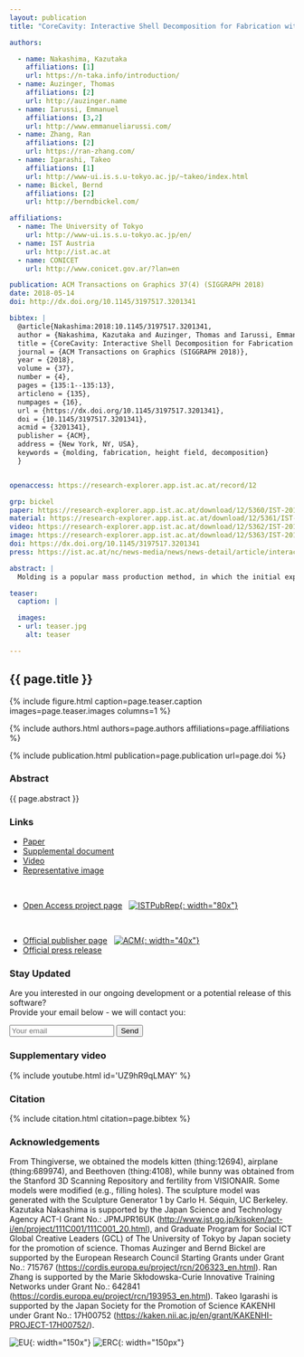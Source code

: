 ```yaml
---
layout: publication
title: "CoreCavity: Interactive Shell Decomposition for Fabrication with Two-Piece Rigid Molds"

authors:

  - name: Nakashima, Kazutaka
    affiliations: [1]
    url: https://n-taka.info/introduction/
  - name: Auzinger, Thomas
    affiliations: [2]
    url: http://auzinger.name
  - name: Iarussi, Emmanuel
    affiliations: [3,2]
    url: http://www.emmanueliarussi.com/
  - name: Zhang, Ran
    affiliations: [2]
    url: https://ran-zhang.com/
  - name: Igarashi, Takeo
    affiliations: [1]
    url: http://www-ui.is.s.u-tokyo.ac.jp/~takeo/index.html
  - name: Bickel, Bernd
    affiliations: [2]
    url: http://berndbickel.com/

affiliations:
  - name: The University of Tokyo
    url: http://www-ui.is.s.u-tokyo.ac.jp/en/
  - name: IST Austria
    url: http://ist.ac.at
  - name: CONICET
    url: http://www.conicet.gov.ar/?lan=en

publication: ACM Transactions on Graphics 37(4) (SIGGRAPH 2018)
date: 2018-05-14
doi: http://dx.doi.org/10.1145/3197517.3201341

bibtex: |
  @article{Nakashima:2018:10.1145/3197517.3201341,
  author = {Nakashima, Kazutaka and Auzinger, Thomas and Iarussi, Emmanuel and Zhang, Ran and Igarashi, Takeo and Bickel, Bernd},
  title = {CoreCavity: Interactive Shell Decomposition for Fabrication with Two-Piece Rigid Molds},
  journal = {ACM Transactions on Graphics (SIGGRAPH 2018)},
  year = {2018},
  volume = {37},
  number = {4},
  pages = {135:1--135:13},
  articleno = {135},
  numpages = {16},
  url = {https://dx.doi.org/10.1145/3197517.3201341},
  doi = {10.1145/3197517.3201341},
  acmid = {3201341},
  publisher = {ACM},
  address = {New York, NY, USA},
  keywords = {molding, fabrication, height field, decomposition}
  }


openaccess: https://research-explorer.app.ist.ac.at/record/12

grp: bickel
paper: https://research-explorer.app.ist.ac.at/download/12/5360/IST-2018-1037-v1%2B1_CoreCavity-AuthorVersion.pdf
material: https://research-explorer.app.ist.ac.at/download/12/5361/IST-2018-1037-v1%2B2_CoreCavity-Supplemental.zip
video: https://research-explorer.app.ist.ac.at/download/12/5362/IST-2018-1037-v1%2B3_CoreCavity-Video.mp4
image: https://research-explorer.app.ist.ac.at/download/12/5363/IST-2018-1037-v1%2B4_CoreCavity-RepresentativeImage.jpg
doi: https://dx.doi.org/10.1145/3197517.3201341
press: https://ist.ac.at/nc/news-media/news/news-detail/article/interactive-software-tool-makes-complex-mold-design-simple/6/

abstract: |
  Molding is a popular mass production method, in which the initial expenses for the mold are offset by the low per-unit production cost. However, the physical fabrication constraints of the molding technique commonly restrict the shape of moldable objects. For a complex shape, a decomposition of the object into moldable parts is a common strategy to address these constraints, with plastic model kits being a popular and illustrative example. However, conducting such a decomposition requires considerable expertise, and it depends on the technical aspects of the fabrication technique, as well as aesthetic considerations. We present an interactive technique to create such decompositions for two-piece molding, in which each part of the object is cast between two rigid mold pieces. Given the surface description of an object, we decompose its thin-shell equivalent into moldable parts by first performing a coarse decomposition and then utilizing an active contour model for the boundaries between individual parts. Formulated as an optimization problem, the movement of the contours is guided by an energy reflecting fabrication constraints to ensure the moldability of each part. Simultaneously the user is provided with editing capabilities to enforce aesthetic guidelines. Our interactive interface provides control of the contour positions by allowing, for example, the alignment of part boundaries with object features. Our technique enables a novel workflow, as it empowers novice users to explore the design space, and it generates fabrication-ready two-piece molds that can be used either for casting or industrial injection molding of free-form objects.

teaser:
  caption: |

  images:
  - url: teaser.jpg
    alt: teaser

---
```


## {{ page.title }}

{% include figure.html caption=page.teaser.caption images=page.teaser.images columns=1 %}

{% include authors.html authors=page.authors affiliations=page.affiliations %}

{% include publication.html publication=page.publication url=page.doi %}

### Abstract

{{ page.abstract }}

### Links

* [Paper]({{page.paper}})
* [Supplemental document]({{page.material}})
* [Video]({{page.video}})
* [Representative image]({{page.image}})
<br>

* [Open Access project page]({{page.openaccess}}) &nbsp; [![ISTPubRep](IST_PubRep_logo.png){: width="80x"}]({{page.openaccess}}) 
<br>

* [Official publisher page]({{page.doi}}) &nbsp; [![ACM](ACM_logo.svg){: width="40x"}]({{page.doi}})
* [Official press release]({{page.press}})

### Stay Updated

Are you interested in our ongoing development or a potential release of this software?
<br>
Provide your email below - we will contact you:
<form method="POST" action="https://formspree.io/thomas.auzinger@ist.ac.at">
  <input name="email" placeholder="Your email" type="email">
  <button type="submit">Send</button>
</form>

### Supplementary video

{% include youtube.html id='UZ9hR9qLMAY' %}

### Citation

{% include citation.html citation=page.bibtex %}

### Acknowledgements

From Thingiverse, we obtained the models kitten (thing:12694), airplane (thing:689974), and Beethoven (thing:4108), while bunny was obtained from the Stanford 3D Scanning Repository and fertility from VISIONAIR.
Some models were modified (e.g., filling holes).
The sculpture model was generated with the Sculpture Generator 1 by Carlo H. Séquin, UC Berkeley.
Kazutaka Nakashima is supported by the Japan Science and Technology Agency ACT-I Grant No.: JPMJPR16UK (<http://www.jst.go.jp/kisoken/act-i/en/project/111C001/111C001_20.html>), and Graduate Program for Social ICT Global Creative Leaders (GCL) of The University of Tokyo by Japan society for the promotion of science.
Thomas Auzinger and Bernd Bickel are supported by the European Research Council Starting Grants under Grant No.: 715767 (<https://cordis.europa.eu/project/rcn/206323_en.html>).
Ran Zhang is supported by the Marie Skłodowska-Curie Innovative Training Networks under Grant No.: 642841 (<https://cordis.europa.eu/project/rcn/193953_en.html>).
Takeo Igarashi is supported by the Japan Society for the Promotion of Science KAKENHI under Grant No.: 17H00752 (<https://kaken.nii.ac.jp/en/grant/KAKENHI-PROJECT-17H00752/>).

![EU](flag_yellow_low.jpg){: width="150x"}
![ERC](LOGO-ERC.jpg){: width="150px"}
